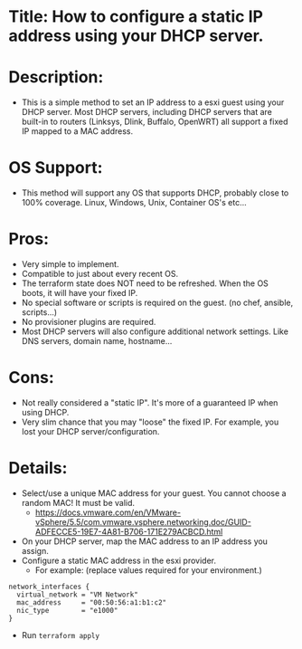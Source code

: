 # Title:  How to configure a static IP address using your DHCP server.

# Description:
  * This is a simple method to set an IP address to a esxi guest using your DHCP server.  Most DHCP servers, including DHCP servers that are built-in to routers (Linksys, Dlink, Buffalo, OpenWRT) all support a fixed IP mapped to a MAC address.


# OS Support:
  * This method will support any OS that supports DHCP, probably close to 100% coverage.  Linux, Windows, Unix, Container OS's etc...

# Pros:
  * Very simple to implement.
  * Compatible to just about every recent OS.
  * The terraform state does NOT need to be refreshed.  When the OS boots, it will have your fixed IP.
  * No special software or scripts is required on the guest.   (no chef, ansible, scripts...)
  * No provisioner plugins are required.
  * Most DHCP servers will also configure additional network settings.  Like DNS servers, domain name, hostname...

# Cons:
  * Not really considered a "static IP".   It's more of a guaranteed IP when using DHCP.
  * Very slim chance that you may "loose" the fixed IP.  For example, you lost your DHCP server/configuration.


# Details:
  * Select/use a unique MAC address for your guest.  You cannot choose a random MAC!  It must be valid.
    * https://docs.vmware.com/en/VMware-vSphere/5.5/com.vmware.vsphere.networking.doc/GUID-ADFECCE5-19E7-4A81-B706-171E279ACBCD.html
  * On your DHCP server, map the MAC address to an IP address you assign.
  * Configure a static MAC address in the esxi provider.
    * For example:  (replace values required for your environment.)
```
network_interfaces {
  virtual_network = "VM Network"
  mac_address     = "00:50:56:a1:b1:c2"
  nic_type        = "e1000"
}
```
  * Run `terraform apply`
